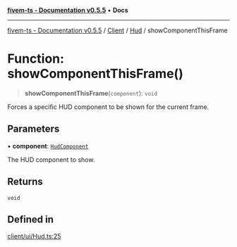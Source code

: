 [**fivem-ts - Documentation v0.5.5**](../../../../../README.md) • **Docs**

***

[fivem-ts - Documentation v0.5.5](../../../../../README.md) / [Client](../../../README.md) / [Hud](../README.md) / showComponentThisFrame

# Function: showComponentThisFrame()

> **showComponentThisFrame**(`component`): `void`

Forces a specific HUD component to be shown for the current frame.

## Parameters

• **component**: [`HudComponent`](../../../enumerations/HudComponent.md)

The HUD component to show.

## Returns

`void`

## Defined in

[client/ui/Hud.ts:25](https://github.com/Purpose-Dev/fivem-ts/blob/main/src/client/ui/Hud.ts#L25)
